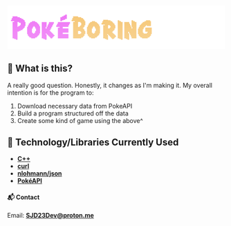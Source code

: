![HeaderImage](assets/images/readme_header.png)
## 📌 What is this?
A really good question. Honestly, it changes as I'm making it. My overall intention is for the program to:
1. Download necessary data from PokeAPI
2. Build a program structured off the data
3. Create some kind of game using the above^

## 🌆 Technology/Libraries Currently Used
- [**C++**](https://cplusplus.com/)
- [**curl**](https://curl.se/)
- [**nlohmann/json**](https://github.com/nlohmann/json)
- [**PokéAPI**](https://pokeapi.co/)

#### 📬 Contact
Email: [**SJD23Dev@proton.me**](SJD23Dev@proton.me)
